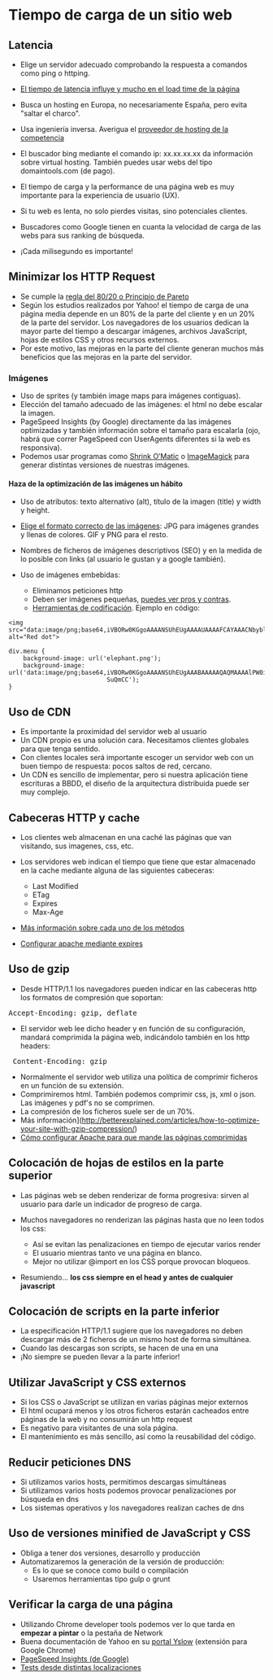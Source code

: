 # Tiempo de carga de un sitio web



## Latencia
- Elige un servidor adecuado comprobando la respuesta a comandos como ping o httping.
- [El tiempo de latencia influye y mucho en el load time de la página](http://www.igvita.com/2012/07/19/latency-the-new-web-performance-bottleneck/) 
- Busca un hosting en Europa, no necesariamente España, pero evita "saltar el charco".
- Usa ingeniería inversa. Averigua el [proveedor de hosting de la competencia](http://www.maxmind.com/en/geolocation_landing)
- El buscador bing mediante el comando ip: xx.xx.xx.xx da información sobre virtual hosting. También puedes usar webs del tipo domaintools.com (de pago).


- El tiempo de carga y la performance de una página web es muy importante para la experiencia de usuario (UX). 
- Si tu web es lenta, no solo pierdes visitas, sino potenciales clientes.
- Buscadores como Google tienen en cuanta la velocidad de carga de las webs para sus ranking de búsqueda.
- ¡Cada milisegundo es importante!


## Minimizar los HTTP Request
- Se cumple la [regla del 80/20 o Principio de Pareto](http://es.wikipedia.org/wiki/Principio_de_Pareto) 
- Según los estudios realizados por Yahoo! el tiempo de carga de una página media depende en un 80% de la parte del cliente y en un 20% de la parte del servidor. Los navegadores de los usuarios dedican la mayor parte del tiempo a descargar imágenes, archivos JavaScript, hojas de estilos CSS y otros recursos externos.
- Por este motivo, las mejoras en la parte del cliente generan muchos más beneficios que las mejoras en la parte del servidor.


### Imágenes
- Uso de sprites (y también image maps para imágenes contiguas). 
- Elección del tamaño adecuado de las imágenes: el html no debe escalar la imagen.
- PageSpeed Insights (by Google) directamente da las imágenes optimizadas y también información sobre el tamaño para escalarla (ojo, habrá que correr PageSpeed con UserAgents diferentes si la web es responsiva).
- Podemos usar programas como [Shrink O’Matic](http://toki-woki.net/p/Shrink-O-Matic/) o [ImageMagick](http://www.imagemagick.org/) para generar distintas versiones de nuestras imágenes.


#### Haza de la optimización de las imágenes un hábito
- Uso de atributos: texto alternativo (alt), título de la imagen (title) y width y height.
- [Elige el formato correcto de las imágenes](http://www.websiteoptimization.com/speed/tweak/format/): JPG para imágenes grandes y llenas de colores. GIF y PNG para el resto.
- Nombres de ficheros de imágenes descriptivos (SEO) y en la medida de lo posible con links (al usuario le gustan y a google también).


- Uso de imágenes embebidas:
  - Eliminamos peticiones http
  - Deben ser imágenes pequeñas, [puedes ver pros y contras](http://en.wikipedia.org/wiki/Data_URI_scheme).
  - [Herramientas de codificación](http://www.motobit.com/util/base64-decoder-encoder.asp). Ejemplo en código:

```
<img src="data:image/png;base64,iVBORw0KGgoAAAANSUhEUgAAAAUAAAAFCAYAAACNbyblAAAAHElEQVQI12P4//8/w38GIAXDIBKE0DHxgljNBAAO9TXL0Y4OHwAAAABJRU5ErkJggg==" alt="Red dot">
```

```
div.menu {
    background-image: url('elephant.png');
    background-image:  url('data:image/png;base64,iVBORw0KGgoAAAANSUhEUgAAABAAAAAQAQMAAAAlPW0iAAAABlBMVEUAAAD///+l2Z/dAAAAM0lEQVR4nGP4/5/h/1+G/58ZDrAz3D/McH8yw83NDDeNGe4Ug9C9zwz3gVLMDA/A6P9/AFGGFyjOXZtQAAAAAElFTk
                           SuQmCC');
}
```


## Uso de CDN
- Es importante la proximidad del servidor web al usuario
- Un CDN propio es una solución cara. Necesitamos clientes globales para que tenga sentido.
- Con clientes locales será importante escoger un servidor web con un buen tiempo de respuesta: pocos saltos de red, cercano.
- Un CDN es sencillo de implementar, pero si nuestra aplicación tiene escrituras a BBDD, el diseño de la arquitectura distribuida puede ser muy complejo.


## Cabeceras HTTP y cache
- Los clientes web almacenan en una caché las páginas que van visitando, sus imagenes, css, etc.
- Los servidores web indican el tiempo que tiene que estar almacenado en la cache mediante alguna de las siguientes cabeceras:
  - Last Modified
  - ETag
  - Expires
  - Max-Age

- [Más información sobre cada uno de los métodos](http://betterexplained.com/articles/how-to-optimize-your-site-with-http-caching/)
- [Configurar apache mediante expires](http://cjohansen.no/en/apache/using_a_far_future_expires_header)


## Uso de gzip
- Desde HTTP/1.1 los navegadores pueden indicar en las cabeceras http los formatos de compresión que soportan:
<pre>Accept-Encoding: gzip, deflate</pre>
- El servidor web lee dicho header y en función de su configuración, mandará comprimida la página web, indicándolo también en los http headers:
<pre> Content-Encoding: gzip</pre>


- Normalmente el servidor web utiliza una política de comprimir ficheros en un función de su extensión. 
- Comprimiremos html. También podemos comprimir css, js, xml o json. Las imágenes y pdf's no se comprimen.
- La compresión de los ficheros suele ser de un 70%. 
- Más información](http://betterexplained.com/articles/how-to-optimize-your-site-with-gzip-compression/)
- [Cómo configurar Apache para que mande las páginas comprimidas](http://www.pontikis.net/blog/speed-up-your-website-with-gzip-compression)


## Colocación de hojas de estilos en la parte superior
- Las páginas web se deben renderizar de forma progresiva: sirven al usuario para darle un indicador de progreso de carga.
- Muchos navegadores no renderizan las páginas hasta que no leen todos los css:
  - Así se evitan las penalizaciones en tiempo de ejecutar varios render
  - El usuario mientras tanto ve una página en blanco.
  - Mejor no utilizar @import en los CSS porque provocan bloqueos.

- Resumiendo... **los css siempre en el head y antes de cualquier javascript**


## Colocación de scripts en la parte inferior
- La especificación HTTP/1.1 sugiere que los navegadores no deben descargar más de 2 ficheros de un mismo host de forma simultánea. 
- Cuando las descargas son scripts, se hacen de una en una
- ¡No siempre se pueden llevar a la parte inferior!


## Utilizar JavaScript y CSS externos
- Si los CSS o JavaScript se utilizan en varias páginas mejor externos
- El html ocupará menos y los otros ficheros estarán cacheados entre páginas de la web y no consumirán un http request
- Es negativo para visitantes de una sola página.
- El mantenimiento es más sencillo, así como la reusabilidad del código.


## Reducir peticiones DNS
- Si utilizamos varios hosts, permitimos descargas simultáneas
- Si utilizamos varios hosts podemos provocar penalizaciones por búsqueda en dns
- Los sistemas operativos y los navegadores realizan caches de dns


## Uso de versiones minified de JavaScript y CSS
- Obliga a tener dos versiones, desarrollo y producción
- Automatizaremos la generación de la versión de producción:
   - Es lo que se conoce como build o compilación
   - Usaremos herramientas tipo gulp o grunt


## Verificar la carga de una página
- Utilizando Chrome developer tools podemos ver lo que tarda en **empezar a pintar** o la pestaña de Network
- Buena documentación de Yahoo en su [portal Yslow](http://yslow.es/) (extensión para Google Chrome)
- [PageSpeed Insights (de Google)](https://developers.google.com/speed/pagespeed/insights/)
- [Tests desde distintas localizaciones](http://www.webpagetest.org/) 
